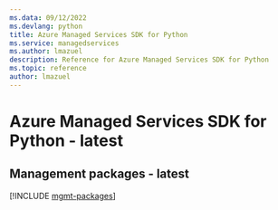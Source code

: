 ```yaml
---
ms.data: 09/12/2022
ms.devlang: python
title: Azure Managed Services SDK for Python
ms.service: managedservices
ms.author: lmazuel
description: Reference for Azure Managed Services SDK for Python
ms.topic: reference
author: lmazuel
---
```

# Azure Managed Services SDK for Python - latest

## Management packages - latest
[!INCLUDE [mgmt-packages](managed-services-mgmt-index.md)]